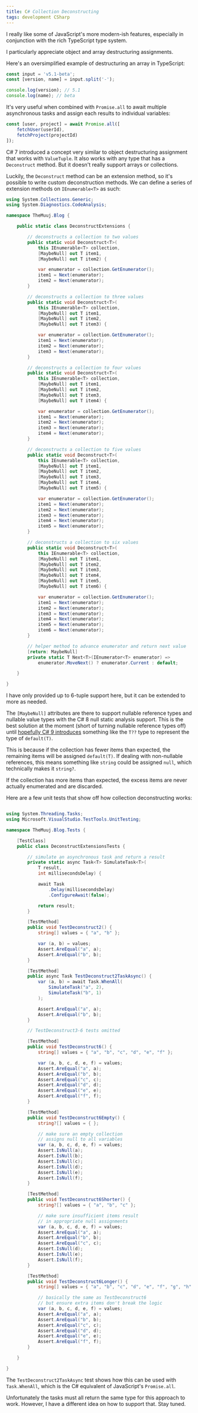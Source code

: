 ```yaml
---
title: C# Collection Deconstructing
tags: development CSharp
---
```


I really like some of JavaScript's more modern-ish features, especially in conjunction with the rich TypeScript type system.

I particularly appreciate object and array destructuring assignments.

<!--more-->

Here's an oversimplified example of destructuring an array in TypeScript:

```ts
const input = 'v5.1-beta';
const [version, name] = input.split('-');

console.log(version); // 5.1
console.log(name); // beta
```

It's very useful when combined with `Promise.all` to await multiple asynchronous tasks and assign each results to individual variables:

```ts
const [user, project] = await Promise.all([
    fetchUser(userId),
    fetchProject(projectId)
]);
```

C# 7 introduced a concept very similar to object destructuring assignment that works with `ValueTuple`. It also works with any type that has a `Deconstruct` method. But it doesn't really support arrays or collections.

Luckily, the `Deconstruct` method can be an extension method, so it's possible to write custom deconstruction methods. We can define a series of extension methods on `IEnumerable<T>` as such:

```csharp
using System.Collections.Generic;
using System.Diagnostics.CodeAnalysis;

namespace TheMuuj.Blog {

    public static class DeconstructExtensions {

        // deconstructs a collection to two values
        public static void Deconstruct<T>(
            this IEnumerable<T> collection,
            [MaybeNull] out T item1,
            [MaybeNull] out T item2) {

            var enumerator = collection.GetEnumerator();
            item1 = Next(enumerator);
            item2 = Next(enumerator);
        }

        // deconstructs a collection to three values
        public static void Deconstruct<T>(
            this IEnumerable<T> collection,
            [MaybeNull] out T item1,
            [MaybeNull] out T item2,
            [MaybeNull] out T item3) {

            var enumerator = collection.GetEnumerator();
            item1 = Next(enumerator);
            item2 = Next(enumerator);
            item3 = Next(enumerator);
        }

        // deconstructs a collection to four values
        public static void Deconstruct<T>(
            this IEnumerable<T> collection,
            [MaybeNull] out T item1,
            [MaybeNull] out T item2,
            [MaybeNull] out T item3,
            [MaybeNull] out T item4) {

            var enumerator = collection.GetEnumerator();
            item1 = Next(enumerator);
            item2 = Next(enumerator);
            item3 = Next(enumerator);
            item4 = Next(enumerator);
        }

        // deconstructs a collection to five values
        public static void Deconstruct<T>(
            this IEnumerable<T> collection,
            [MaybeNull] out T item1,
            [MaybeNull] out T item2,
            [MaybeNull] out T item3,
            [MaybeNull] out T item4,
            [MaybeNull] out T item5) {

            var enumerator = collection.GetEnumerator();
            item1 = Next(enumerator);
            item2 = Next(enumerator);
            item3 = Next(enumerator);
            item4 = Next(enumerator);
            item5 = Next(enumerator);
        }

        // deconstructs a collection to six values
        public static void Deconstruct<T>(
            this IEnumerable<T> collection,
            [MaybeNull] out T item1,
            [MaybeNull] out T item2,
            [MaybeNull] out T item3,
            [MaybeNull] out T item4,
            [MaybeNull] out T item5,
            [MaybeNull] out T item6) {

            var enumerator = collection.GetEnumerator();
            item1 = Next(enumerator);
            item2 = Next(enumerator);
            item3 = Next(enumerator);
            item4 = Next(enumerator);
            item5 = Next(enumerator);
            item6 = Next(enumerator);
        }

        // helper method to advance enumerator and return next value
        [return: MaybeNull]
        private static T Next<T>(IEnumerator<T> enumerator) =>
            enumerator.MoveNext() ? enumerator.Current : default;

    }

}
```

I have only provided up to 6-tuple support here, but it can be extended to more as needed.

The `[MaybeNull]` attributes are there to support nullable reference types and nullable value types with the C# 8 null static analysis support. This is the best solution at the moment (short of turning nullable reference types off) until [hopefully C# 9 introduces](https://github.com/dotnet/csharplang/blob/master/meetings/2019/LDM-2019-11-25.md) something like the `T??` type to represent the type of `default(T)`.

This is because if the collection has fewer items than expected, the remaining items will be assigned `default(T)`. If dealing with non-nullable references, this means something like `string` could be assigned `null`, which technically makes it `string?`.

If the collection has more items than expected, the excess items are never actually enumerated and are discarded.

Here are a few unit tests that show off how collection deconstructing works:

```csharp

using System.Threading.Tasks;
using Microsoft.VisualStudio.TestTools.UnitTesting;

namespace TheMuuj.Blog.Tests {

    [TestClass]
    public class DeconstructExtensionsTests {

        // simulate an asynchronous task and return a result
        private static async Task<T> SimulateTask<T>(
            T result,
            int millisecondsDelay) {

            await Task
                .Delay(millisecondsDelay)
                .ConfigureAwait(false);

            return result;
        }         

        [TestMethod]
        public void TestDeconstruct2() {
            string[] values = { "a", "b" };

            var (a, b) = values;
            Assert.AreEqual("a", a);
            Assert.AreEqual("b", b);
        }

        [TestMethod]
        public async Task TestDeconstruct2TaskAsync() {
            var (a, b) = await Task.WhenAll(
                SimulateTask("a", 2),
                SimulateTask("b", 1)
            );

            Assert.AreEqual("a", a);
            Assert.AreEqual("b", b);
        }

        // TestDeconstruct3-6 tests omitted

        [TestMethod]
        public void TestDeconstruct6() {
            string[] values = { "a", "b", "c", "d", "e", "f" };

            var (a, b, c, d, e, f) = values;
            Assert.AreEqual("a", a);
            Assert.AreEqual("b", b);
            Assert.AreEqual("c", c);
            Assert.AreEqual("d", d);
            Assert.AreEqual("e", e);
            Assert.AreEqual("f", f);
        }

        [TestMethod]
        public void TestDeconstruct6Empty() {
            string?[] values = { };

            // make sure an empty collection
            // assigns null to all variables
            var (a, b, c, d, e, f) = values;
            Assert.IsNull(a);
            Assert.IsNull(b);
            Assert.IsNull(c);
            Assert.IsNull(d);
            Assert.IsNull(e);
            Assert.IsNull(f);
        }

        [TestMethod]
        public void TestDeconstruct6Shorter() {
            string?[] values = { "a", "b", "c" };

            // make sure insufficient items result
            // in appropriate null assignments
            var (a, b, c, d, e, f) = values;
            Assert.AreEqual("a", a);
            Assert.AreEqual("b", b);
            Assert.AreEqual("c", c);
            Assert.IsNull(d);
            Assert.IsNull(e);
            Assert.IsNull(f);
        }

        [TestMethod]
        public void TestDeconstruct6Longer() {
            string[] values = { "a", "b", "c", "d", "e", "f", "g", "h" };

            // basically the same as TestDeconstruct6
            // but ensure extra items don't break the logic
            var (a, b, c, d, e, f) = values;
            Assert.AreEqual("a", a);
            Assert.AreEqual("b", b);
            Assert.AreEqual("c", c);
            Assert.AreEqual("d", d);
            Assert.AreEqual("e", e);
            Assert.AreEqual("f", f);
        }

    }

}

```

The `TestDeconstruct2TaskAsync` test shows how this can be used with `Task.WhenAll`, which is the C# equivalent of JavaScript's `Promise.all`.

Unfortunately the tasks must all return the same type for this approach to work. However, I have a different idea on how to support that. Stay tuned.
